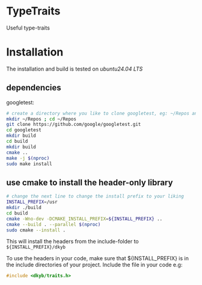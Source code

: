 # TypeTraits

Useful type-traits

# Installation

The installation and build is tested on *ubuntu24.04 LTS*

## dependencies

googletest:

```bash
# create a directory where you like to clone googletest, eg: ~/Repos and change to it
mkdir ~/Repos ; cd ~/Repos
git clone https://github.com/google/googletest.git
cd googletest
mkdir build
cd build
mkdir build
cmake ..
make -j $(nproc)
sudo make install
```

## use cmake to install the header-only library

```bash
# change the next line to change the install prefix to your liking
INSTALL_PREFIX=/usr
mkdir ./build
cd build
cmake -Wno-dev -DCMAKE_INSTALL_PREFIX=${INSTALL_PREFIX} ..
cmake --build . --parallel $(nproc)
sudo cmake --install .
```
This will install the headers from the include-folder to `${INSTALL_PREFIX}/dkyb`

To use the headers in your code, make sure that ${INSTALL_PREFIX} is in the include directories of your project.
Include the file in your code e.g:
```c++
#include <dkyb/traits.h>
```
